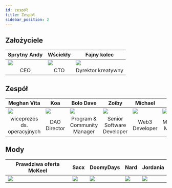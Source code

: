 ```yaml
---
id: zespół
title: Zespół
sidebar_position: 2
---
```


## Założyciele

| Sprytny Andy              | Wściekły                  | Fajny kolec               |
| ------------------------- | ------------------------- | ------------------------- |
| ![](/img/NiftyAndy.png)   | ![](/img/snarfy.png)      | ![](/img/NiftySpike.png)  |
| <div align="center"> CEO </div> | <div align="center"> CTO </div> | <div align="center"> Dyrektor kreatywny </div> |

## Zespół

| Meghan Vita               | Koa                       | Bolo Dave                 | Zoiby                     | Michael                    | Jeppe                     |
| ------------------------- | ------------------------- | ------------------------- | ------------------------- | -------------------------- | ------------------------- |
| ![](/img/NiftyMorgan.png) | ![](/img/koa.png)         | ![](/img/bolo.png)        | ![](/img/zoiby.png)       | ![](/img/NiftyMichael.png) | ![](/img/jeppe.png)       |
| <div align="center"> wiceprezes ds. operacyjnych </div> | <div align="center"> DAO Director </div> | <div align="center"> Program & Community Manager </div> | <div align="center"> Senior Software Developer </div> | <div align="center"> Web3 Developer </div>  | <div align="center"> Marketing Manager </div> |

## Mody

| <div align="center"> Prawdziwa oferta McKeel </div> | <div align="center"> Sacx </div> | <div align="center"> DoomyDays </div> | <div align="center"> Nard </div> | <div align="center"> Jordania </div> |
| ------------------------- | -------------------------- | -------------------------- | -------------------------- | -------------------------- |
| ![](/img/realdeal.png)    | ![](/img/sacx.png)         | ![](/img/doomy.png)        | ![](/img/nard.png)         | ![](/img/jordan.png)       |
